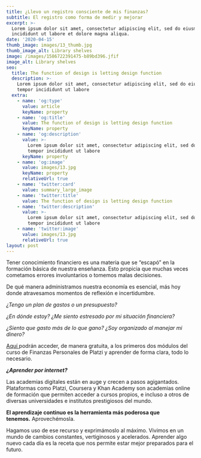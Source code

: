 ```yaml
---
title: ¿Llevo un registro consciente de mis finanzas?
subtitle: El registro como forma de medir y mejorar
excerpt: >-
  Lorem ipsum dolor sit amet, consectetur adipiscing elit, sed do eiusmod tempor
  incididunt ut labore et dolore magna aliqua.
date: '2020-04-15'
thumb_image: images/13_thumb.jpg
thumb_image_alt: Library shelves
image: /images/1586722391475-b89bd396.jfif
image_alt: Library shelves
seo:
  title: The function of design is letting design function
  description: >-
    Lorem ipsum dolor sit amet, consectetur adipiscing elit, sed do eiusmod
    tempor incididunt ut labore
  extra:
    - name: 'og:type'
      value: article
      keyName: property
    - name: 'og:title'
      value: The function of design is letting design function
      keyName: property
    - name: 'og:description'
      value: >-
        Lorem ipsum dolor sit amet, consectetur adipiscing elit, sed do eiusmod
        tempor incididunt ut labore
      keyName: property
    - name: 'og:image'
      value: images/13.jpg
      keyName: property
      relativeUrl: true
    - name: 'twitter:card'
      value: summary_large_image
    - name: 'twitter:title'
      value: The function of design is letting design function
    - name: 'twitter:description'
      value: >-
        Lorem ipsum dolor sit amet, consectetur adipiscing elit, sed do eiusmod
        tempor incididunt ut labore
    - name: 'twitter:image'
      value: images/13.jpg
      relativeUrl: true
layout: post
---
```

Tener conocimiento financiero es una materia que se “escapó” en la formación básica de nuestra enseñanza. Esto propicia que muchas veces cometamos errores involuntarios o tomemos malas decisiones.

De qué manera administramos nuestra economía es esencial, más hoy donde atravesamos momentos de reflexión e incertidumbre.

*¿Tengo un plan de gastos o un presupuesto?*

*¿En dónde estoy? ¿Me siento estresado por mi situación financiera?*

*¿Siento que gasto más de lo que gano? ¿Soy organizado al manejar mi dinero?*

[Aquí ](https://platzi.com/cursos/finanzas/)podrán acceder, de manera gratuita, a los primeros dos módulos del curso de Finanzas Personales de Platzi y aprender de forma clara, todo lo necesario.

***¿Aprender por internet?***

Las academias digitales están en auge y crecen a pasos agigantados. Plataformas como Platzi, Coursera y Khan Academy son academias online de formación que permiten acceder a cursos propios, e incluso a otros de diversas universidades e institutos prestigiosos del mundo.

**El aprendizaje continuo es la herramienta más poderosa que tenemos.** Aprovechémosla.

Hagamos uso de ese recurso y exprimámoslo al máximo. Vivimos en un mundo de cambios constantes, vertiginosos y acelerados. Aprender algo nuevo cada día es la receta que nos permite estar mejor preparados para el futuro.
